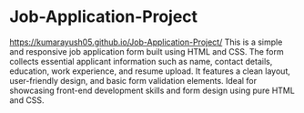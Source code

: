 # Job-Application-Project
https://kumarayush05.github.io/Job-Application-Project/
This is a simple and responsive job application form built using HTML and CSS. The form collects essential applicant information such as name, contact details, education, work experience, and resume upload. It features a clean layout, user-friendly design, and basic form validation elements. Ideal for showcasing front-end development skills and form design using pure HTML and CSS.
